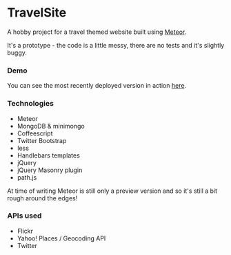 # TravelSite

A hobby project for a travel themed website built using [Meteor](http://www.meteor.com).

It's a prototype - the code is a little messy, there are no tests and it's slightly buggy.

### Demo

You can see the most recently deployed version in action [here](http://bit.ly/dmtsite).

### Technologies

 * Meteor
 * MongoDB & minimongo
 * Coffeescript
 * Twitter Bootstrap
 * less
 * Handlebars templates
 * jQuery
 * jQuery Masonry plugin
 * path.js

At time of writing Meteor is still only a preview version and so it's still a bit rough around the edges!

### APIs used

 * Flickr
 * Yahoo! Places / Geocoding API
 * Twitter
